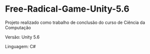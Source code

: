 # Free-Radical-Game-Unity-5.6

Projeto realizado como trabalho de conclusão do curso de Ciência da Computação


Versão: Unity 5.6

Linguagem: C#

